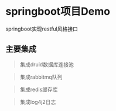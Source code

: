 # springboot项目Demo
springboot实现restful风格接口

## 主要集成

> 集成druid数据库连接池

> 集成rabbitmq队列

> 集成redis缓存库
 
> 集成log4j2日志

